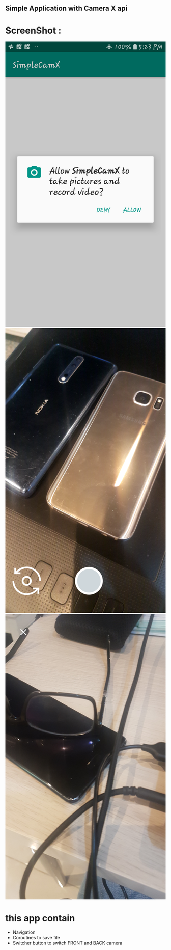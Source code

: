 ## Simple Application with Camera X api 

# ScreenShot : 
![](screenshot/permissions_simpleCamX_tweet.png)
![](screenshot/demo_simpleCamx_tweet.png)
![](screenshot/save_capture_tweet.png)
# this app contain 
- Navigation 
- Coroutines to save file 
- Switcher button to switch FRONT and BACK camera 

